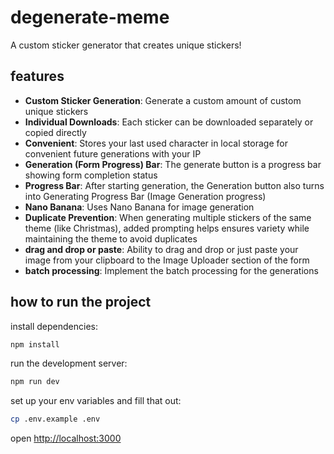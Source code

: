 # degenerate-meme

A custom sticker generator that creates unique stickers! 

## features

- **Custom Sticker Generation**: Generate a custom amount of custom unique stickers
- **Individual Downloads**: Each sticker can be downloaded separately or copied directly
- **Convenient**: Stores your last used character in local storage for convenient future generations with your IP
- **Generation (Form Progress) Bar**: The generate button is a progress bar showing form completion status 
- **Progress Bar**: After starting generation, the Generation button also turns into Generating Progress Bar (Image Generation progress)
- **Nano Banana**: Uses Nano Banana for image generation
- **Duplicate Prevention**: When generating multiple stickers of the same theme (like Christmas), added prompting helps ensures variety while maintaining the theme to avoid duplicates
- **drag and drop or paste**: Ability to drag and drop or just paste your image from your clipboard to the Image Uploader section of the form
- **batch processing**: Implement the batch processing for the generations 

## how to run the project 

install dependencies:

```bash
npm install
```

run the development server:

```bash
npm run dev
```

set up your env variables and fill that out:

```bash
cp .env.example .env
```


open [http://localhost:3000](http://localhost:3000) 
